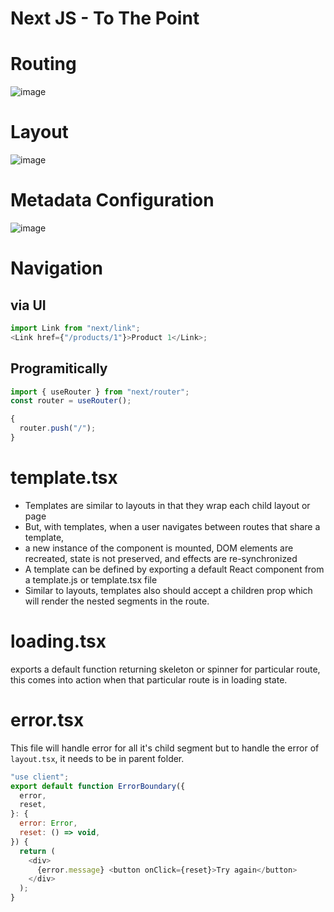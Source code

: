 # Next JS - To The Point

# Routing

![image](https://github.com/user-attachments/assets/0dc796db-3f6f-4ef5-8d43-758ae9f1bae4)

# Layout

![image](https://github.com/user-attachments/assets/b9548757-9b1b-4e35-b77d-3254e2f3f2c0)

# Metadata Configuration

![image](https://github.com/user-attachments/assets/ff92bcf9-f01f-4045-80fb-b66e7c9b063b)

# Navigation

## via UI

```js
import Link from "next/link";
<Link href={"/products/1"}>Product 1</Link>;
```

## Programitically

```js
import { useRouter } from "next/router";
const router = useRouter();

{
  router.push("/");
}
```

# template.tsx

- Templates are similar to layouts in that they wrap each child layout or page
- But, with templates, when a user navigates between routes that share a template,
- a new instance of the component is mounted, DOM elements are recreated, state is not preserved, and effects are re-synchronized
- A template can be defined by exporting a default React component from a template.js or template.tsx file
- Similar to layouts, templates also should accept a children prop which will render the nested segments in the route.

# loading.tsx

exports a default function returning skeleton or spinner for particular route, this comes into action when that particular route is in loading state.

# error.tsx

This file will handle error for all it's child segment but to handle the error of `layout.tsx`, it needs to be in parent folder.

```js
"use client";
export default function ErrorBoundary({
  error,
  reset,
}: {
  error: Error,
  reset: () => void,
}) {
  return (
    <div>
      {error.message} <button onClick={reset}>Try again</button>
    </div>
  );
}
```
